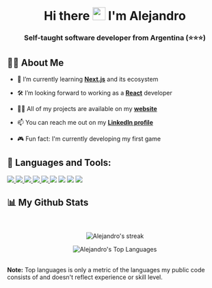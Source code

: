 <!--<a href="#"><img width="100%" height="auto" src="https://media.giphy.com/media/f3iwJFOVOwuy7K6FFw/giphy.gif" height="175px"/></a> -->

<h1 align="center">Hi there <img src="https://raw.githubusercontent.com/MartinHeinz/MartinHeinz/master/wave.gif" width="30px"> I'm Alejandro</h1>
<h3 align="center">Self-taught software developer from Argentina (⭐️⭐️⭐️)</h3>

## 🙋‍♂️ About Me

- 🌱 I’m currently learning **[Next.js](https://nextjs.org/)** and its ecosystem

- 🛠 I’m looking forward to working as a **[React](https://reactjs.org/)** developer

- 👨‍💻 All of my projects are available on my **[website](https://alejandro-cardozo.netlify.app/portfolio)**

- 📫 You can reach me out on my **[LinkedIn profile](https://www.linkedin.com/in/alejandro-cardozo/)**

- 🎮 Fun fact: I'm currently developing my first game

## 🚀 Languages and Tools:

<p align="left">

<a href="https://www.w3.org/html/" target="_blank"> <img src="https://img.icons8.com/color/48/000000/html-5.png"/> </a>
<a href="https://www.w3schools.com/css/" target="_blank"> <img src="https://img.icons8.com/color/48/000000/css3.png"/> </a>
<a href="https://developer.mozilla.org/en-US/docs/Web/JavaScript" target="_blank"> <img src="https://img.icons8.com/color/48/000000/javascript.png"/> </a>
<a href="https://reactjs.org/" target="_blank"> <img src="https://img.icons8.com/color/48/000000/react-native.png"/> </a>
<a href="https://redux.js.org/" target="_blank"> <img src="https://img.icons8.com/color/48/000000/redux.png"/> </a>
<a href="https://www.typescriptlang.org/" target="_blank"><img src="https://img.icons8.com/color/48/000000/typescript.png"/></a>
<a href="https://nodejs.org/en/" target="_blank"><img src="https://img.icons8.com/color/48/000000/nodejs.png"/></a>
<a href="https://www.mongodb.com/" target="_blank"><img src="https://img.icons8.com/color/48/000000/mongodb.png"/></a>
<a href="https://git-scm.com/" target="_blank"> <img src="https://img.icons8.com/color/48/000000/git.png"/> </a>

</p>

## 📊 My Github Stats
<br/>

<p align="center">
    <a>
        <img title="🔥 Get streak stats for your profile at git.io/streak-stats" alt="Alejandro's streak" src="https://github-readme-stats.vercel.app/api?username=Alejandro-cardozo&show_icons=true&theme=react"/>
    </a>


<p align="center">
    <a>
        <img alt="Alejandro's Top Languages" src="https://github-readme-stats.vercel.app/api/top-langs/?username=alejandro-cardozo&langs_count=8&count_private=true&layout=compact&theme=react&hide_border=true&bg_color=0D1117" />
    </a>
</p>
  <br/>
  <b>Note:</b> Top languages is only a metric of the languages my public code consists of and doesn't reflect experience or skill level.
